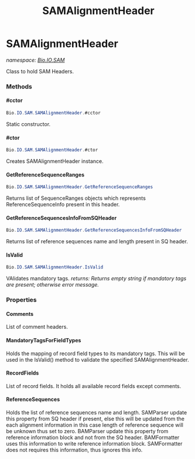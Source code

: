 ﻿---
title: SAMAlignmentHeader
---

# SAMAlignmentHeader
_namespace: [Bio.IO.SAM](N-Bio.IO.SAM.html)_

Class to hold SAM Headers.

### Methods

#### #cctor
```csharp
Bio.IO.SAM.SAMAlignmentHeader.#cctor
```
Static constructor.

#### #ctor
```csharp
Bio.IO.SAM.SAMAlignmentHeader.#ctor
```
Creates SAMAlignmentHeader instance.

#### GetReferenceSequenceRanges
```csharp
Bio.IO.SAM.SAMAlignmentHeader.GetReferenceSequenceRanges
```
Returns list of SequenceRanges objects which represents ReferenceSequenceInfo present in this header.

#### GetReferenceSequencesInfoFromSQHeader
```csharp
Bio.IO.SAM.SAMAlignmentHeader.GetReferenceSequencesInfoFromSQHeader
```
Returns list of reference sequences name and length present in SQ header.

#### IsValid
```csharp
Bio.IO.SAM.SAMAlignmentHeader.IsValid
```
VAlidates mandatory tags.
_returns: Returns empty string if mandatory tags are present; otherwise error message._



### Properties

#### Comments
List of comment headers.
#### MandatoryTagsForFieldTypes
Holds the mapping of record field types to its mandatory tags.
 This will be used in the IsValid() method to validate the specified SAMAlignmentHeader.
#### RecordFields
List of record fields.
 It holds all available record fields except comments.
#### ReferenceSequences
Holds the list of reference sequences name and length.
 SAMParser update this property from SQ header if present, else this will be updated from the each 
 alignment information in this case length of reference sequence will be unknown thus set to zero.
 BAMParser update this property from reference information block and not from the SQ header.
 BAMFormatter uses this information to write reference information block.
 SAMFormatter does not requires this information, thus ignores this info.


